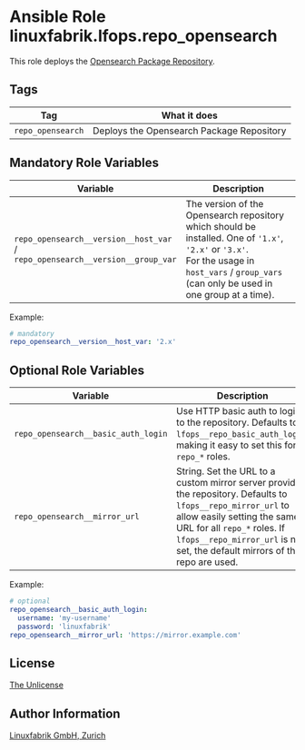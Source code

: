 # Ansible Role linuxfabrik.lfops.repo_opensearch

This role deploys the [Opensearch Package Repository](https://opensearch.org/docs/latest/opensearch/install/rpm/).


## Tags

| Tag            | What it does                           |
| ---            | ------------                           |
| `repo_opensearch` | Deploys the Opensearch Package Repository |


## Mandatory Role Variables

| Variable | Description |
| -------- | ----------- |
| `repo_opensearch__version__host_var` / <br> `repo_opensearch__version__group_var` | The version of the Opensearch repository which should be installed. One of `'1.x'`, `'2.x'` or `'3.x'`.<br>For the usage in `host_vars` / `group_vars` (can only be used in one group at a time). |

Example:
```yaml
# mandatory
repo_opensearch__version__host_var: '2.x'
```


## Optional Role Variables

| Variable | Description | Default Value |
| -------- | ----------- | ------------- |
| `repo_opensearch__basic_auth_login` | Use HTTP basic auth to login to the repository. Defaults to `lfops__repo_basic_auth_login`, making it easy to set this for all `repo_*` roles. | `{{ lfops__repo_basic_auth_login \| default("") }}` |
| `repo_opensearch__mirror_url` | String. Set the URL to a custom mirror server providing the repository. Defaults to `lfops__repo_mirror_url` to allow easily setting the same URL for all `repo_*` roles. If `lfops__repo_mirror_url` is not set, the default mirrors of the repo are used. | `'{{ lfops__repo_mirror_url | default("") }}'` |

Example:
```yaml
# optional
repo_opensearch__basic_auth_login:
  username: 'my-username'
  password: 'linuxfabrik'
repo_opensearch__mirror_url: 'https://mirror.example.com'
```


## License

[The Unlicense](https://unlicense.org/)


## Author Information

[Linuxfabrik GmbH, Zurich](https://www.linuxfabrik.ch)

